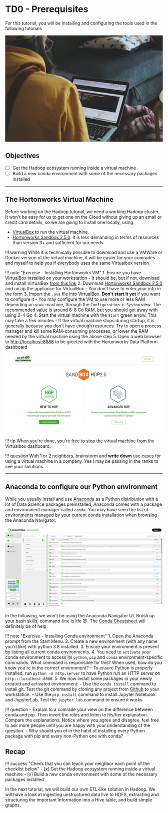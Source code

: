 # TD0 - Prerequisites

For this tutorial, you will be installing and configuring the tools used in the following tutorials

![](./images/cover-prerequisites.jpg)

## Objectives

- [ ] Get the Hadoop ecosystem running inside a virtual machine
- [ ] Build a new conda environment with some of the necessary packages installed

---

## The Hortonworks Virtual Machine

Before working on the Hadoop tutorial, we need a working Hadoop cluster. It won't be easy for us to get one on the Cloud without giving up an email or credit card details, so we are going to install one locally, using:

- [VirtualBox](https://www.virtualbox.org/) to run the virtual machine.
- [Hortonworks Sandbox 2.5.0](https://www.cloudera.com/downloads/hortonworks-sandbox.html). It is less demanding in terms of resources than version 3+ and sufficient for our needs.

!!! warning
    While it is technically possible to download and use a VMWare or Docker version of the virtual machine, it will be easier for your comrades and myself to help you if everybody uses the same Virtualbox version

!!! note "Exercise - Installing Hortonworks VM"
    1. Ensure you have VirtualBox installed on your workstation
        - It should be, but if not, download and install VirtualBox [from this link](https://www.virtualbox.org/)
    2. Download [Hortonworks Sandbox 2.5.0](https://www.cloudera.com/downloads/hortonworks-sandbox/hdp.html) and unzip the appliance for VirtualBox
        - You don't have to enter your info in the form
    3. Import the `.ova` file into VirtualBox. **Don't start it yet** if you want to configure it
        - You may configure the VM to use more or less RAM depending on your machine, through the `Configuration > System` view. The recommended value is around 6-8 Go RAM, but you should get away with using 2-4 Go
    4. Start the virtual machine with the `Start` green arrow. This may take a few minutes
        - If the virtual machine stops during startup, it is generally because you don't have enough resources. Try to open a process manager and kill some RAM-consuming processes, or lower the RAM needed by the virtual machine using the above step
    5. Open a web browser to [http://localhost:8888](http://localhost:8888) to be greeted with the Hortonworks Data Platform dashboard

![](./images/hdp-dashboard.png)

!!! tip 
    When you're done, you're free to stop the virtual machine from the Virtualbox dashboard.

!!! question
    With 1 or 2 neighbors, brainstorm and **write down** use cases for using a virtual machine in a company. Yes I may be passing in the ranks to see your solutions.

---

## Anaconda to configure our Python environment 

While you usually install and use [Anaconda](https://docs.anaconda.com/) as a Python distribution with a lot of Data Science packages preinstalled, Anaconda comes with a package and environment manager called `conda`. You may have seen the list of environments managed by your current conda installation when browsing the Anaconda Navigator.

![](./images/anaconda-navigator.PNG)

In the following, we won't be using the Anaconda Navigator UI. Brush up your bash skills, command-line is life :smiling_imp:. The [Conda Cheatsheet](https://docs.conda.io/projects/conda/en/latest/user-guide/cheatsheet.html) will definitely be of help.

!!! note "Exercise - Installing Conda environment"
    1. Open the Anaconda prompt from the Start Menu.
    2. Create a new environment (with any name you'd like) with python 3.8 installed.
    3. Ensure your environment is present by listing all current conda environments.
    4. You need to `activate` your conda environment to access its `python`, `pip` and `conda` environment-specific commands. What command is responsible for this? When used, how do you know you're in the correct environment?
        - To ensure Python is properly installed, run `python -m http.server` to have Python run an HTTP server on `http:::localhost:8000`.
    5. We now install some packages in your newly created and activated environment:
        - Use the `conda install` command to install git. Test the git command by cloning any project from [Github](https://github.com/) to your workstation.
        - Use the `pip install` command to install Jupyter Notebook and JupyterLab. Test the `jupyter lab` command to ensure it works    

!!! question
    - Explain to a comrade your view on the difference between conda and pip. Then invert the roles and listen to his/her explanation. Compare the explanations. Notice where you agree and disagree, feel free to ask more people until you are happy with your understanding of the question.
    - Why should you et in the habit of installing every Python package with pip and every non-Python one with conda?


## Recap

!!! success "Check that you can teach your neighbor each point of the checklist below"
    - [x] Get the Hadoop ecosystem running inside a virtual machine
    - [x] Build a new conda environment with some of the necessary packages installed

In the next tutorial, we will build our own ETL-like solution in Hadoop. We will have a look at ingesting unstructured data live to HDFS, extracting and structuring the important information into a Hive table, and build simple graphs.